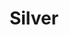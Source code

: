 ---
title: Silver
price: R70 000
limit: 4
logo: diamond.png
large-logo: diamond-large.png
logo_size: 110

# Expo info
expo: yes
expo_space: 3x2m
banners: 2
stand: 555_ Dev Conference 2020_CPT_Bronze 3 x 2m
furniture: Standard with cocktail table and two chairs. Additional furniture options are available at a extra cost
stand_style: Backwall tension fabric

#benefits
passes: 2
discount_disabled: false

exclusive:
    - Exclusive logo on delegate snack during afternoon break

sold_out: no
order: 40
---